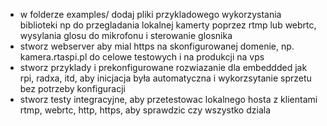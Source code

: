 - w folderze examples/ dodaj pliki przykladowego wykorzystania biblioteki np do przegladania lokalnej kamerty poprzez rtmp lub webrtc, wysylania glosu do mikrofonu i sterowanie glosnika
- stworz webserver aby mial https na skonfigurowanej domenie, np. kamera.rtaspi.pl do celowe testowych i na produkcji na vps
- stworz przyklady i prekonfigurowane rozwiazanie dla embeddded jak rpi, radxa, itd, aby inicjacja była automatyczna i wykorzsytanie sprzetu bez potrzeby konfiguracji 
- stworz testy integracyjne, aby przetestowac lokalnego hosta z klientami rtmp, webrtc, http, https, aby sprawdzic czy wszystko dziala
